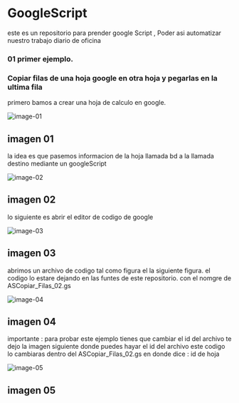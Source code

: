 # GoogleScript
este es un repositorio para prender google Script , Poder asi automatizar nuestro trabajo diario de oficina

### 01 primer ejemplo.
### Copiar filas de una hoja google en otra hoja y  pegarlas en la ultima fila

primero bamos a crear una hoja de calculo en google.


![image-01](https://drive.google.com/uc?export=view&id=1ZVjTlR8UEIjaBJrTlmoVQ7_meNnSM1aW)

## imagen 01

la idea es que pasemos informacion de la hoja llamada bd a la llamada destino mediante un googleScript

![image-02](https://drive.google.com/uc?export=view&id=1nbKwkARvDCQ7_cOHbDNiy8ZB9Hry2T5b)

## imagen 02

lo siguiente es abrir el editor de codigo de google

![image-03](https://drive.google.com/uc?export=view&id=1WmmKrhUX91wDdzAg0tctXpgFjNuGQn0y)

## imagen 03

abrimos un archivo de codigo tal como figura el la siguiente figura.
el codigo lo estare dejando en las funtes de este repositorio.
con el nomgre de ASCopiar_Filas_02.gs

![image-04](https://drive.google.com/uc?export=view&id=1baSN_KBVwGsI1oJPJc86JF0044umkX8I)
## imagen 04
importante :
para probar este ejemplo tienes que cambiar el id del archivo
te dejo la imagen siguiente donde puedes hayar el id del archivo
este codigo lo cambiaras dentro del ASCopiar_Filas_02.gs en donde dice : id de hoja

![image-05](https://drive.google.com/uc?export=view&id=1oTXZ3TgVrc533apVnMHm-oLjJmV60JrP)
## imagen 05

